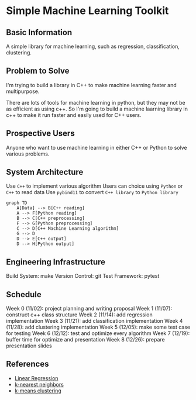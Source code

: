 # Simple Machine Learning Toolkit

## Basic Information
A simple library for machine learning, such as regression, classification, clustering.

## Problem to Solve
I'm trying to build a library in C++ to make machine learning faster and multipurpose.

There are lots of tools for machine learning in python, but they may not be as efficient as using c++. So I'm going to build a machine laarning library in c++ to make it run faster and easily used for C++ users.


## Prospective Users
Anyone who want to use machine learning in either C++ or Python to solve various problems.


## System Architecture
Use `C++` to implement various algorithm
Users can choice using `Python` or `C++` to read data
Use `pybind11` to convert `C++ library` to `Python library` 

```mermaid
graph TD
    A[Data] --> B[C++ reading]
    A --> F[Python reading]
    B --> C[C++ preprocessing]
    F --> G[Python preprocessing]
    C --> D[C++ Machine Learning algorithm]
    G --> D
    D --> E[C++ output]
    D --> H[Python output]

```

## Engineering Infrastructure
Build System: make
Version Control: git
Test Framework: pytest


## Schedule
Week 0 (11/02): project planning and writing proposal
Week 1 (11/07): construct c++ class structure
Week 2 (11/14): add regression implementation
Week 3 (11/21): add classification implementation
Week 4 (11/28): add clustering implementation
Week 5 (12/05): make some test case for testing
Week 6 (12/12): test and optimize every algorithm
Week 7 (12/19): buffer time for optimize and presentation
Week 8 (12/26): prepare presentation slides


## References
 - [Linear Regression](https://en.wikipedia.org/wiki/Linear_regression)
 - [k-nearest neighbors](https://en.wikipedia.org/wiki/K-nearest_neighbors_algorithm)
 - [k-means clustering](https://en.wikipedia.org/wiki/K-means_clustering)
